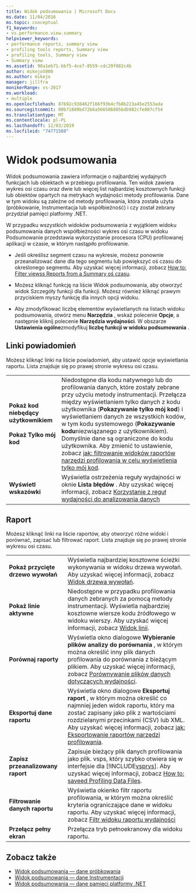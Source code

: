 ```yaml
---
title: Widok podsumowania | Microsoft Docs
ms.date: 11/04/2016
ms.topic: conceptual
f1_keywords:
- vs.performance.view.summary
helpviewer_keywords:
- performance reports, summary view
- profiling tools reports, Summary view
- profiling tools, Summary view
- Summary view
ms.assetid: 98a1eb71-bbf5-4ce7-8559-cdc29f082c4b
author: mikejo5000
ms.author: mikejo
manager: jillfra
monikerRange: vs-2017
ms.workload:
- multiple
ms.openlocfilehash: 87692c938462f166f93b4cfb8b223a45e2553ada
ms.sourcegitcommit: 00b71889bd72b6a566586885bdb982cfe807cf54
ms.translationtype: MT
ms.contentlocale: pl-PL
ms.lasthandoff: 12/03/2019
ms.locfileid: "74771588"
---
```

# <a name="summary-view"></a>Widok podsumowania
Widok podsumowania zawiera informacje o najbardziej wydajnych funkcjach lub obiektach w przebiegu profilowania. Ten widok zawiera wykres osi czasu oraz dwie lub więcej list najbardziej kosztownych funkcji lub obiektów opartych na metrykach wydajności metody profilowania. Dane w tym widoku są zależne od metody profilowania, która została użyta (próbkowanie, Instrumentacja lub współbieżność) i czy został zebrany przydział pamięci platformy .NET.

 W przypadku wszystkich widoków podsumowania z wyjątkiem widoku podsumowania danych współbieżności wykres osi czasu w widoku Podsumowanie przedstawia wykorzystanie procesora (CPU) profilowanej aplikacji w czasie, w którym nastąpiło profilowanie.

- Jeśli określisz segment czasu na wykresie, możesz ponownie przeanalizować dane dla tego segmentu lub powiększyć oś czasu do określonego segmentu. Aby uzyskać więcej informacji, zobacz [How to: Filter viewss Reports from a Summary oś czasu](../profiling/how-to-filter-report-views-from-the-summary-timeline.md).

- Możesz kliknąć funkcję na liście Widok podsumowania, aby otworzyć widok Szczegóły funkcji dla funkcji. Możesz również kliknąć prawym przyciskiem myszy funkcję dla innych opcji widoku.

- Aby zmodyfikować liczbę elementów wyświetlanych na listach widoku podsumowania, otwórz menu **Narzędzia** , wskaż polecenie **Opcje**, a następnie kliknij polecenie **Narzędzia wydajności**. W obszarze **Ustawienia ogólne**zmodyfikuj **liczbę funkcji w widoku podsumowania** .

## <a name="notifications-links"></a>Linki powiadomień
 Możesz kliknąć linki na liście powiadomień, aby ustawić opcje wyświetlania raportu. Lista znajduje się po prawej stronie wykresu osi czasu.

|||
|-|-|
|**Pokaż kod niebędący użytkownikiem**<br /><br /> **Pokaż Tylko mój kod**|Niedostępne dla kodu natywnego lub do profilowania danych, które zostały zebrane przy użyciu metody instrumentacji. Przełącza między wyświetlaniem tylko danych z kodu użytkownika (**Pokazywanie tylko mój kod**) i wyświetlaniem danych ze wszystkich kodów, w tym kodu systemowego (**Pokazywanie kodu**niezwiązanego z użytkownikiem). Domyślnie dane są ograniczone do kodu użytkownika. Aby zmienić to ustawienie, zobacz [jak: filtrowanie widoków raportów narzędzi profilowania w celu wyświetlenia tylko mój kod](../profiling/how-to-filter-profiling-tools-report-views-to-display-just-my-code.md).|
|**Wyświetl wskazówki**|Wyświetla ostrzeżenia reguły wydajności w oknie **Lista błędów** . Aby uzyskać więcej informacji, zobacz [Korzystanie z reguł wydajności do analizowania danych](../profiling/using-performance-rules-to-analyze-data.md)|

## <a name="report"></a>Raport
 Możesz kliknąć linki na liście raportów, aby otworzyć różne widoki i porównać, zapisać lub filtrować raport. Lista znajduje się po prawej stronie wykresu osi czasu.

| | |
|----------------------------| - |
| **Pokaż przycięte drzewo wywołań** | Wyświetla najbardziej kosztowne ścieżki wykonywania w widoku drzewa wywołań. Aby uzyskać więcej informacji, zobacz [Widok drzewa wywołań](../profiling/call-tree-view.md). |
| **Pokaż linie aktywne** | Niedostępne w przypadku profilowania danych zebranych za pomocą metody instrumentacji. Wyświetla najbardziej kosztowne wiersze kodu źródłowego w widoku wierszy. Aby uzyskać więcej informacji, zobacz [Widok linii](../profiling/lines-view.md). |
| **Porównaj raporty** | Wyświetla okno dialogowe **Wybieranie plików analizy do porównania** , w którym można określić inny plik danych profilowania do porównania z bieżącym plikiem. Aby uzyskać więcej informacji, zobacz [Porównywanie plików danych dotyczących wydajności](../profiling/comparing-performance-data-files.md). |
| **Eksportuj dane raportu** | Wyświetla okno dialogowe **Eksportuj raport** , w którym można określić co najmniej jeden widok raportu, który ma zostać zapisany jako plik z wartościami rozdzielanymi przecinkami (CSV) lub XML. Aby uzyskać więcej informacji, zobacz [jak: Eksportowanie raportów narzędzi profilowania](/previous-versions/visualstudio/visual-studio-2010/ms182394\(v\=vs.100\)). |
| **Zapisz przeanalizowany raport** | Zapisuje bieżący plik danych profilowania jako plik. vsps, który szybko otwiera się w interfejsie dla [!INCLUDE[vsprvs](../code-quality/includes/vsprvs_md.md)]. Aby uzyskać więcej informacji, zobacz [How to: saveed Profiling Data Files](/previous-versions/visualstudio/visual-studio-2010/bb763106\(v\=vs.100\)). |
| **Filtrowanie danych raportu** | Wyświetla okienko filtr raportu profilowania, w którym można określić kryteria ograniczające dane w widoku raportu. Aby uzyskać więcej informacji, zobacz [Filtr widoku raportu wydajności](../profiling/performance-report-view-filter.md) |
| **Przełącz pełny ekran** | Przełącza tryb pełnoekranowy dla widoku raportu. |

## <a name="see-also"></a>Zobacz także
- [Widok podsumowania — dane próbkowania](../profiling/summary-view-sampling-data.md)
- [Widok podsumowania — dane Instrumentacji](../profiling/summary-view-instrumentation-data.md)
- [Widok podsumowania — dane pamięci platformy .NET](../profiling/summary-view-dotnet-memory-data.md)

